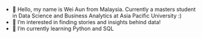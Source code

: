 - 👋 Hello, my name is Wei Aun from Malaysia. Currently a masters student in Data Science and Business Analytics at Asia Pacific University :)
- 👀 I’m interested in finding stories and insights behind data! 
- 🌱 I’m currently learning Python and SQL


<!---
weiaun96/weiaun96 is a ✨ special ✨ repository because its `README.md` (this file) appears on your GitHub profile.
You can click the Preview link to take a look at your changes.
--->
